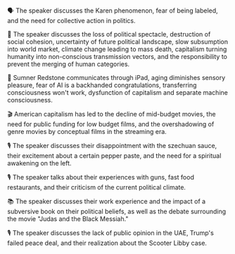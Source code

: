 🗣️ The speaker discusses the Karen phenomenon, fear of being labeled, and the need for collective action in politics.

🎥 The speaker discusses the loss of political spectacle, destruction of social cohesion, uncertainty of future political landscape, slow subsumption into world market, climate change leading to mass death, capitalism turning humanity into non-conscious transmission vectors, and the responsibility to prevent the merging of human categories.

🎥 Sumner Redstone communicates through iPad, aging diminishes sensory pleasure, fear of AI is a backhanded congratulations, transferring consciousness won't work, dysfunction of capitalism and separate machine consciousness.

🎬 American capitalism has led to the decline of mid-budget movies, the need for public funding for low budget films, and the overshadowing of genre movies by conceptual films in the streaming era.

🎙 The speaker discusses their disappointment with the szechuan sauce, their excitement about a certain pepper paste, and the need for a spiritual awakening on the left.

🎙️ The speaker talks about their experiences with guns, fast food restaurants, and their criticism of the current political climate.

📚 The speaker discusses their work experience and the impact of a subversive book on their political beliefs, as well as the debate surrounding the movie "Judas and the Black Messiah."

🎙️ The speaker discusses the lack of public opinion in the UAE, Trump's failed peace deal, and their realization about the Scooter Libby case.

